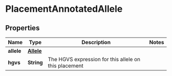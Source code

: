 # PlacementAnnotatedAllele

## Properties
Name | Type | Description | Notes
------------ | ------------- | ------------- | -------------
**allele** | [**Allele**](Allele.md) |  | 
**hgvs** | **String** | The HGVS expression for this allele on this placement | 
